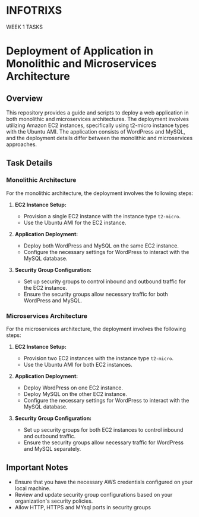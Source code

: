 # INFOTRIXS
WEEK 1 TASKS

# Deployment of Application in Monolithic and Microservices Architecture

## Overview

This repository provides a guide and scripts to deploy a web application in both monolithic and microservices architectures. The deployment involves utilizing Amazon EC2 instances, specifically using t2-micro instance types with the Ubuntu AMI. The application consists of WordPress and MySQL, and the deployment details differ between the monolithic and microservices approaches.

## Task Details

### Monolithic Architecture

For the monolithic architecture, the deployment involves the following steps:

1. **EC2 Instance Setup:**
   - Provision a single EC2 instance with the instance type `t2-micro`.
   - Use the Ubuntu AMI for the EC2 instance.

2. **Application Deployment:**
   - Deploy both WordPress and MySQL on the same EC2 instance.
   - Configure the necessary settings for WordPress to interact with the MySQL database.

3. **Security Group Configuration:**
   - Set up security groups to control inbound and outbound traffic for the EC2 instance.
   - Ensure the security groups allow necessary traffic for both WordPress and MySQL.

### Microservices Architecture

For the microservices architecture, the deployment involves the following steps:

1. **EC2 Instance Setup:**
   - Provision two EC2 instances with the instance type `t2-micro`.
   - Use the Ubuntu AMI for both EC2 instances.

2. **Application Deployment:**
   - Deploy WordPress on one EC2 instance.
   - Deploy MySQL on the other EC2 instance.
   - Configure the necessary settings for WordPress to interact with the MySQL database.

3. **Security Group Configuration:**
   - Set up security groups for both EC2 instances to control inbound and outbound traffic.
   - Ensure the security groups allow necessary traffic for WordPress and MySQL separately.


## Important Notes

- Ensure that you have the necessary AWS credentials configured on your local machine.
- Review and update security group configurations based on your organization's security policies.
- Allow HTTP, HTTPS and MYsql ports in security groups

